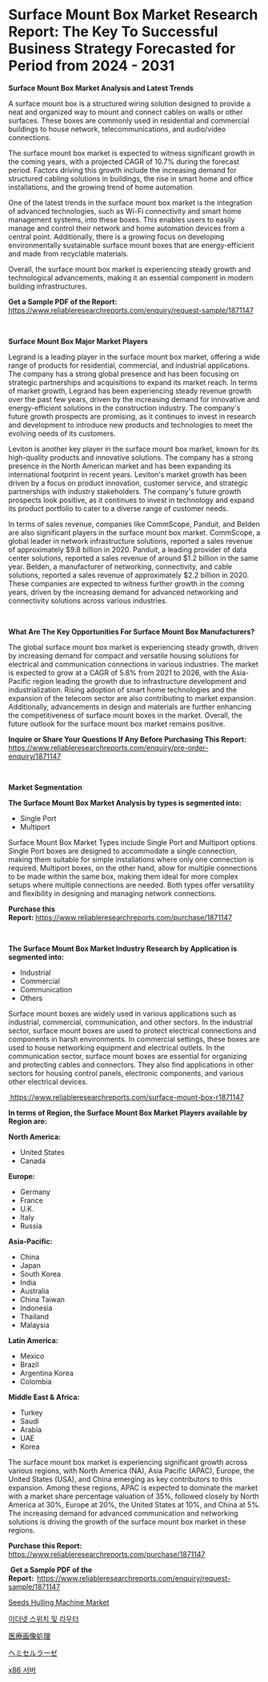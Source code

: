 <p><h1>Surface Mount Box Market Research Report: The Key To Successful Business Strategy Forecasted for Period from 2024 - 2031</h1></p><p><strong>Surface Mount Box Market Analysis and Latest Trends</strong></p>
<p><p>A surface mount box is a structured wiring solution designed to provide a neat and organized way to mount and connect cables on walls or other surfaces. These boxes are commonly used in residential and commercial buildings to house network, telecommunications, and audio/video connections.</p><p>The surface mount box market is expected to witness significant growth in the coming years, with a projected CAGR of 10.7% during the forecast period. Factors driving this growth include the increasing demand for structured cabling solutions in buildings, the rise in smart home and office installations, and the growing trend of home automation.</p><p>One of the latest trends in the surface mount box market is the integration of advanced technologies, such as Wi-Fi connectivity and smart home management systems, into these boxes. This enables users to easily manage and control their network and home automation devices from a central point. Additionally, there is a growing focus on developing environmentally sustainable surface mount boxes that are energy-efficient and made from recyclable materials.</p><p>Overall, the surface mount box market is experiencing steady growth and technological advancements, making it an essential component in modern building infrastructures.</p></p>
<p><strong>Get a Sample PDF of the Report:&nbsp;</strong> <a href="https://www.reliableresearchreports.com/enquiry/request-sample/1871147">https://www.reliableresearchreports.com/enquiry/request-sample/1871147</a></p>
<p>&nbsp;</p>
<p><strong>Surface Mount Box Major Market Players</strong></p>
<p><p>Legrand is a leading player in the surface mount box market, offering a wide range of products for residential, commercial, and industrial applications. The company has a strong global presence and has been focusing on strategic partnerships and acquisitions to expand its market reach. In terms of market growth, Legrand has been experiencing steady revenue growth over the past few years, driven by the increasing demand for innovative and energy-efficient solutions in the construction industry. The company's future growth prospects are promising, as it continues to invest in research and development to introduce new products and technologies to meet the evolving needs of its customers.</p><p>Leviton is another key player in the surface mount box market, known for its high-quality products and innovative solutions. The company has a strong presence in the North American market and has been expanding its international footprint in recent years. Leviton's market growth has been driven by a focus on product innovation, customer service, and strategic partnerships with industry stakeholders. The company's future growth prospects look positive, as it continues to invest in technology and expand its product portfolio to cater to a diverse range of customer needs.</p><p>In terms of sales revenue, companies like CommScope, Panduit, and Belden are also significant players in the surface mount box market. CommScope, a global leader in network infrastructure solutions, reported a sales revenue of approximately $9.8 billion in 2020. Panduit, a leading provider of data center solutions, reported a sales revenue of around $1.2 billion in the same year. Belden, a manufacturer of networking, connectivity, and cable solutions, reported a sales revenue of approximately $2.2 billion in 2020. These companies are expected to witness further growth in the coming years, driven by the increasing demand for advanced networking and connectivity solutions across various industries.</p></p>
<p>&nbsp;</p>
<p><strong>What Are The Key Opportunities For Surface Mount Box Manufacturers?</strong></p>
<p><p>The global surface mount box market is experiencing steady growth, driven by increasing demand for compact and versatile housing solutions for electrical and communication connections in various industries. The market is expected to grow at a CAGR of 5.8% from 2021 to 2026, with the Asia-Pacific region leading the growth due to infrastructure development and industrialization. Rising adoption of smart home technologies and the expansion of the telecom sector are also contributing to market expansion. Additionally, advancements in design and materials are further enhancing the competitiveness of surface mount boxes in the market. Overall, the future outlook for the surface mount box market remains positive.</p></p>
<p><strong>Inquire or Share Your Questions If Any Before Purchasing This Report:</strong> <a href="https://www.reliableresearchreports.com/enquiry/pre-order-enquiry/1871147">https://www.reliableresearchreports.com/enquiry/pre-order-enquiry/1871147</a></p>
<p>&nbsp;</p>
<p><strong>Market Segmentation</strong></p>
<p><strong>The Surface Mount Box Market Analysis by types is segmented into:</strong></p>
<p><ul><li>Single Port</li><li>Multiport</li></ul></p>
<p><p>Surface Mount Box Market Types include Single Port and Multiport options. Single Port boxes are designed to accommodate a single connection, making them suitable for simple installations where only one connection is required. Multiport boxes, on the other hand, allow for multiple connections to be made within the same box, making them ideal for more complex setups where multiple connections are needed. Both types offer versatility and flexibility in designing and managing network connections.</p></p>
<p><strong>Purchase this Report:&nbsp;</strong><a href="https://www.reliableresearchreports.com/purchase/1871147">https://www.reliableresearchreports.com/purchase/1871147</a></p>
<p>&nbsp;</p>
<p><strong>The Surface Mount Box Market Industry Research by Application is segmented into:</strong></p>
<p><ul><li>Industrial</li><li>Commercial</li><li>Communication</li><li>Others</li></ul></p>
<p><p>Surface mount boxes are widely used in various applications such as industrial, commercial, communication, and other sectors. In the industrial sector, surface mount boxes are used to protect electrical connections and components in harsh environments. In commercial settings, these boxes are used to house networking equipment and electrical outlets. In the communication sector, surface mount boxes are essential for organizing and protecting cables and connectors. They also find applications in other sectors for housing control panels, electronic components, and various other electrical devices.</p></p>
<p><a href="https://www.reliableresearchreports.com/surface-mount-box-r1871147">&nbsp;https://www.reliableresearchreports.com/surface-mount-box-r1871147</a></p>
<p><strong>In terms of Region, the Surface Mount Box Market Players available by Region are:</strong></p>
<p>
    <p> <strong> North America: </strong>
        <ul>
            <li>United States</li>
            <li>Canada</li>
        </ul>
        </p> 
    <p> <strong> Europe: </strong>
        <ul>
            <li>Germany</li>
            <li>France</li>
            <li>U.K.</li>
            <li>Italy</li>
            <li>Russia</li>
        </ul>
        </p> 
    <p> <strong> Asia-Pacific: </strong>
        <ul>
            <li>China</li>
            <li>Japan</li>
            <li>South Korea</li>
            <li>India</li>
            <li>Australia</li>
            <li>China Taiwan</li>
            <li>Indonesia</li>
            <li>Thailand</li>
            <li>Malaysia</li>
        </ul>
        </p> 
    <p> <strong> Latin America: </strong>
        <ul>
            <li>Mexico</li>
            <li>Brazil</li>
            <li>Argentina Korea</li>
            <li>Colombia</li>
        </ul>
        </p> 
    <p> <strong> Middle East & Africa: </strong>
        <ul>
            <li>Turkey</li>
            <li>Saudi</li>
            <li>Arabia</li>
            <li>UAE</li>
            <li>Korea</li>
        </ul>
    </p>
    </p>
<p><p>The surface mount box market is experiencing significant growth across various regions, with North America (NA), Asia Pacific (APAC), Europe, the United States (USA), and China emerging as key contributors to this expansion. Among these regions, APAC is expected to dominate the market with a market share percentage valuation of 35%, followed closely by North America at 30%, Europe at 20%, the United States at 10%, and China at 5%. The increasing demand for advanced communication and networking solutions is driving the growth of the surface mount box market in these regions.</p></p>
<p><strong>Purchase this Report: </strong><a href="https://www.reliableresearchreports.com/purchase/1871147">https://www.reliableresearchreports.com/purchase/1871147</a></p>
<p>&nbsp;<strong>Get a Sample PDF of the Report:&nbsp;&nbsp;</strong><a href="https://www.reliableresearchreports.com/enquiry/request-sample/1871147">https://www.reliableresearchreports.com/enquiry/request-sample/1871147</a></p>
<p><strong></strong></p>
<p><p><a href="https://github.com/juniordelafrance/Market-Research-Report-List-3/blob/main/seeds-hulling-machine-market.md">Seeds Hulling Machine Market</a></p><p><a href="https://github.com/TobyKub4685/Market-Research-Report-List-1/blob/main/166574033388.md">이더넷 스위치 및 라우터</a></p><p><a href="https://github.com/schmahlson/Market-Research-Report-List-1/blob/main/920700737313.md">医療画像処理</a></p><p><a href="https://github.com/mohamedbakry57/Market-Research-Report-List-3/blob/main/748154137314.md">ヘミセルラーゼ</a></p><p><a href="https://github.com/mpodehpw07370073/Market-Research-Report-List-1/blob/main/825661033389.md">x86 서버</a></p></p>
